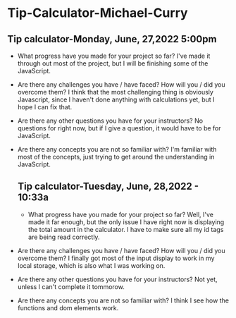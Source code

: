 # Tip-Calculator-Michael-Curry
## Tip calculator-Monday, June, 27,2022 5:00pm
- What progress have you made for your project so far?
  I've made it through out most of the project, but I will be finishing some of the JavaScript.
- Are there any challenges you have / have faced? How will you / did you overcome them?
  I think that the most challenging thing is obviously Javascript, since I haven't done anything with calculations yet, but I hope I can fix that.
- Are there any other questions you have for your instructors?
  No questions for right now, but if I give a question, it would have to be for JavaScript.
- Are there any concepts you are not so familiar with?
  I'm familiar with most of the concepts, just trying to get around the understanding in JavaScript.
  
  ## Tip calculator-Tuesday, June, 28,2022 - 10:33a
  - What progress have you made for your project so far?
  Well, I've made it far enough, but the only issue I have right now is displaying the total amount in the calculator. I have to make sure all my id tags are
  being read correctly.
- Are there any challenges you have / have faced? How will you / did you overcome them?
  I finally got most of the input display to work in my local storage, which is also what I was working on.
- Are there any other questions you have for your instructors?
  Not yet, unless I can't complete it tommorow.
- Are there any concepts you are not so familiar with?
     I think I see how the functions and dom elements work.
  
